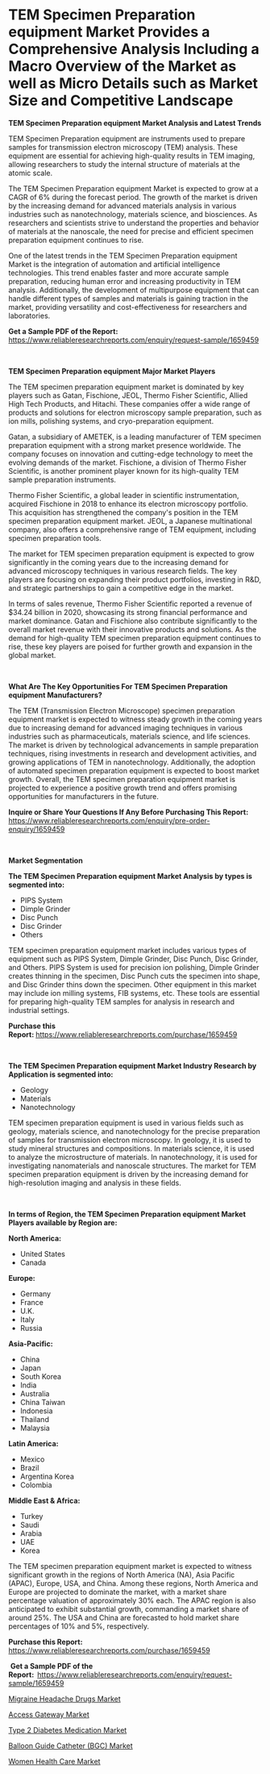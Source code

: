 <p><h1>TEM Specimen Preparation equipment Market Provides a Comprehensive Analysis Including a Macro Overview of the Market as well as Micro Details such as Market Size and Competitive Landscape</h1></p><p><strong>TEM Specimen Preparation equipment Market Analysis and Latest Trends</strong></p>
<p><p>TEM Specimen Preparation equipment are instruments used to prepare samples for transmission electron microscopy (TEM) analysis. These equipment are essential for achieving high-quality results in TEM imaging, allowing researchers to study the internal structure of materials at the atomic scale.</p><p>The TEM Specimen Preparation equipment Market is expected to grow at a CAGR of 6% during the forecast period. The growth of the market is driven by the increasing demand for advanced materials analysis in various industries such as nanotechnology, materials science, and biosciences. As researchers and scientists strive to understand the properties and behavior of materials at the nanoscale, the need for precise and efficient specimen preparation equipment continues to rise.</p><p>One of the latest trends in the TEM Specimen Preparation equipment Market is the integration of automation and artificial intelligence technologies. This trend enables faster and more accurate sample preparation, reducing human error and increasing productivity in TEM analysis. Additionally, the development of multipurpose equipment that can handle different types of samples and materials is gaining traction in the market, providing versatility and cost-effectiveness for researchers and laboratories.</p></p>
<p><strong>Get a Sample PDF of the Report:&nbsp;</strong> <a href="https://www.reliableresearchreports.com/enquiry/request-sample/1659459">https://www.reliableresearchreports.com/enquiry/request-sample/1659459</a></p>
<p>&nbsp;</p>
<p><strong>TEM Specimen Preparation equipment Major Market Players</strong></p>
<p><p>The TEM specimen preparation equipment market is dominated by key players such as Gatan, Fischione, JEOL, Thermo Fisher Scientific, Allied High Tech Products, and Hitachi. These companies offer a wide range of products and solutions for electron microscopy sample preparation, such as ion mills, polishing systems, and cryo-preparation equipment.</p><p>Gatan, a subsidiary of AMETEK, is a leading manufacturer of TEM specimen preparation equipment with a strong market presence worldwide. The company focuses on innovation and cutting-edge technology to meet the evolving demands of the market. Fischione, a division of Thermo Fisher Scientific, is another prominent player known for its high-quality TEM sample preparation instruments.</p><p>Thermo Fisher Scientific, a global leader in scientific instrumentation, acquired Fischione in 2018 to enhance its electron microscopy portfolio. This acquisition has strengthened the company's position in the TEM specimen preparation equipment market. JEOL, a Japanese multinational company, also offers a comprehensive range of TEM equipment, including specimen preparation tools.</p><p>The market for TEM specimen preparation equipment is expected to grow significantly in the coming years due to the increasing demand for advanced microscopy techniques in various research fields. The key players are focusing on expanding their product portfolios, investing in R&D, and strategic partnerships to gain a competitive edge in the market.</p><p>In terms of sales revenue, Thermo Fisher Scientific reported a revenue of $34.24 billion in 2020, showcasing its strong financial performance and market dominance. Gatan and Fischione also contribute significantly to the overall market revenue with their innovative products and solutions. As the demand for high-quality TEM specimen preparation equipment continues to rise, these key players are poised for further growth and expansion in the global market.</p></p>
<p>&nbsp;</p>
<p><strong>What Are The Key Opportunities For TEM Specimen Preparation equipment Manufacturers?</strong></p>
<p><p>The TEM (Transmission Electron Microscope) specimen preparation equipment market is expected to witness steady growth in the coming years due to increasing demand for advanced imaging techniques in various industries such as pharmaceuticals, materials science, and life sciences. The market is driven by technological advancements in sample preparation techniques, rising investments in research and development activities, and growing applications of TEM in nanotechnology. Additionally, the adoption of automated specimen preparation equipment is expected to boost market growth. Overall, the TEM specimen preparation equipment market is projected to experience a positive growth trend and offers promising opportunities for manufacturers in the future.</p></p>
<p><strong>Inquire or Share Your Questions If Any Before Purchasing This Report:</strong> <a href="https://www.reliableresearchreports.com/enquiry/pre-order-enquiry/1659459">https://www.reliableresearchreports.com/enquiry/pre-order-enquiry/1659459</a></p>
<p>&nbsp;</p>
<p><strong>Market Segmentation</strong></p>
<p><strong>The TEM Specimen Preparation equipment Market Analysis by types is segmented into:</strong></p>
<p><ul><li>PIPS System</li><li>Dimple Grinder</li><li>Disc Punch</li><li>Disc Grinder</li><li>Others</li></ul></p>
<p><p>TEM specimen preparation equipment market includes various types of equipment such as PIPS System, Dimple Grinder, Disc Punch, Disc Grinder, and Others. PIPS System is used for precision ion polishing, Dimple Grinder creates thinning in the specimen, Disc Punch cuts the specimen into shape, and Disc Grinder thins down the specimen. Other equipment in this market may include ion milling systems, FIB systems, etc. These tools are essential for preparing high-quality TEM samples for analysis in research and industrial settings.</p></p>
<p><strong>Purchase this Report:&nbsp;</strong><a href="https://www.reliableresearchreports.com/purchase/1659459">https://www.reliableresearchreports.com/purchase/1659459</a></p>
<p>&nbsp;</p>
<p><strong>The TEM Specimen Preparation equipment Market Industry Research by Application is segmented into:</strong></p>
<p><ul><li>Geology</li><li>Materials</li><li>Nanotechnology</li></ul></p>
<p><p>TEM specimen preparation equipment is used in various fields such as geology, materials science, and nanotechnology for the precise preparation of samples for transmission electron microscopy. In geology, it is used to study mineral structures and compositions. In materials science, it is used to analyze the microstructure of materials. In nanotechnology, it is used for investigating nanomaterials and nanoscale structures. The market for TEM specimen preparation equipment is driven by the increasing demand for high-resolution imaging and analysis in these fields.</p></p>
<p>&nbsp;</p>
<p><strong>In terms of Region, the TEM Specimen Preparation equipment Market Players available by Region are:</strong></p>
<p>
    <p> <strong> North America: </strong>
        <ul>
            <li>United States</li>
            <li>Canada</li>
        </ul>
        </p> 
    <p> <strong> Europe: </strong>
        <ul>
            <li>Germany</li>
            <li>France</li>
            <li>U.K.</li>
            <li>Italy</li>
            <li>Russia</li>
        </ul>
        </p> 
    <p> <strong> Asia-Pacific: </strong>
        <ul>
            <li>China</li>
            <li>Japan</li>
            <li>South Korea</li>
            <li>India</li>
            <li>Australia</li>
            <li>China Taiwan</li>
            <li>Indonesia</li>
            <li>Thailand</li>
            <li>Malaysia</li>
        </ul>
        </p> 
    <p> <strong> Latin America: </strong>
        <ul>
            <li>Mexico</li>
            <li>Brazil</li>
            <li>Argentina Korea</li>
            <li>Colombia</li>
        </ul>
        </p> 
    <p> <strong> Middle East & Africa: </strong>
        <ul>
            <li>Turkey</li>
            <li>Saudi</li>
            <li>Arabia</li>
            <li>UAE</li>
            <li>Korea</li>
        </ul>
    </p>
    </p>
<p><p>The TEM specimen preparation equipment market is expected to witness significant growth in the regions of North America (NA), Asia Pacific (APAC), Europe, USA, and China. Among these regions, North America and Europe are projected to dominate the market, with a market share percentage valuation of approximately 30% each. The APAC region is also anticipated to exhibit substantial growth, commanding a market share of around 25%. The USA and China are forecasted to hold market share percentages of 10% and 5%, respectively.</p></p>
<p><strong>Purchase this Report: </strong><a href="https://www.reliableresearchreports.com/purchase/1659459">https://www.reliableresearchreports.com/purchase/1659459</a></p>
<p>&nbsp;<strong>Get a Sample PDF of the Report:&nbsp;&nbsp;</strong><a href="https://www.reliableresearchreports.com/enquiry/request-sample/1659459">https://www.reliableresearchreports.com/enquiry/request-sample/1659459</a></p>
<p><strong></strong></p>
<p><p><a href="https://medium.com/p/5535b916728c/edit">Migraine Headache Drugs Market</a></p><p><a href="https://medium.com/p/d5a396d03020/edit">Access Gateway Market</a></p><p><a href="https://medium.com/p/03099c37ff51/edit">Type 2 Diabetes Medication Market</a></p><p><a href="https://github.com/jj19131/Market-Research-Report-List-1/blob/main/balloon-guide-catheter-bgc-market.md">Balloon Guide Catheter (BGC) Market</a></p><p><a href="https://medium.com/p/c00764c3b346/edit">Women Health Care Market</a></p></p>